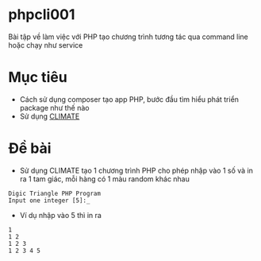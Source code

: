 # phpcli001
Bài tập về làm việc với PHP tạo chương trình tương tác qua command line hoặc chạy như service

# Mục tiêu
- Cách sử dụng composer tạo app PHP, bước đầu tìm hiểu phát triển package như thế nào
- Sử dụng [CLIMATE](http://climate.thephpleague.com/)

# Đề bài
- Sử dụng CLIMATE tạo 1 chương trình PHP cho phép nhập vào 1 số và in ra 1 tam giác, mỗi hàng có 1 màu random khác nhau
```
Digic Triangle PHP Program
Input one integer [5]:_
```
- Ví dụ nhập vào 5 thì in ra

```
1
1 2
1 2 3
1 2 3 4 5
```
